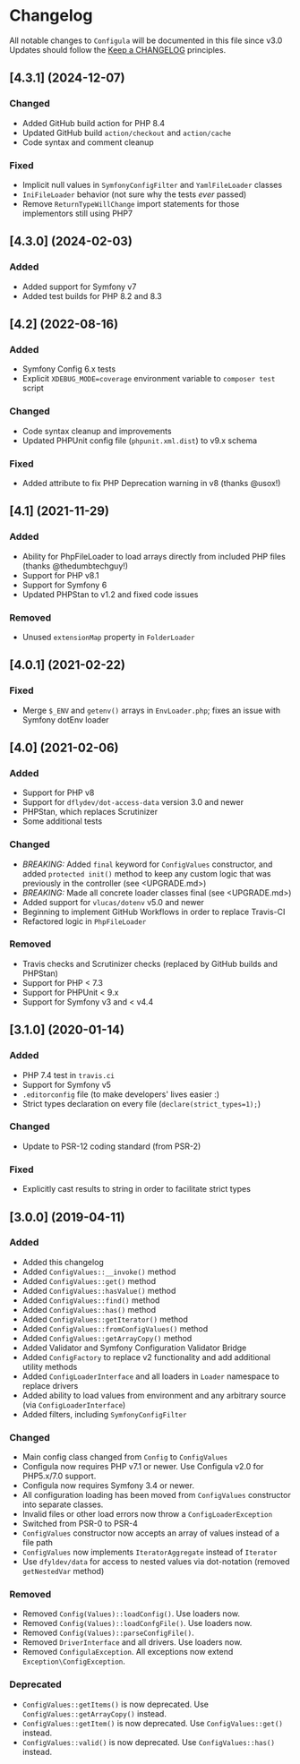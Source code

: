 # Changelog

All notable changes to `Configula` will be documented in this file since v3.0
Updates should follow the [Keep a CHANGELOG](http://keepachangelog.com/) principles.

## [4.3.1] (2024-12-07)
### Changed
- Added GitHub build action for PHP 8.4
- Updated GitHub build `action/checkout` and `action/cache`
- Code syntax and comment cleanup
### Fixed
- Implicit null values in `SymfonyConfigFilter` and `YamlFileLoader` classes
- `IniFileLoader` behavior (not sure why the tests _ever_ passed)
- Remove `ReturnTypeWillChange` import statements for those implementors still using PHP7

## [4.3.0] (2024-02-03)
### Added
- Added support for Symfony v7
- Added test builds for PHP 8.2 and 8.3

## [4.2] (2022-08-16)
### Added
- Symfony Config 6.x tests
- Explicit `XDEBUG_MODE=coverage` environment variable to `composer test` script
### Changed
- Code syntax cleanup and improvements
- Updated PHPUnit config file (`phpunit.xml.dist`) to v9.x schema
### Fixed
- Added attribute to fix PHP Deprecation warning in v8 (thanks @usox!)

## [4.1] (2021-11-29)
### Added
- Ability for PhpFileLoader to load arrays directly from included PHP files (thanks @thedumbtechguy!)
- Support for PHP v8.1
- Support for Symfony 6
- Updated PHPStan to v1.2 and fixed code issues
### Removed
- Unused `extensionMap` property in `FolderLoader`

## [4.0.1] (2021-02-22)
### Fixed
- Merge `$_ENV` and `getenv()` arrays in `EnvLoader.php`; fixes an issue with Symfony dotEnv loader

## [4.0] (2021-02-06)
### Added
- Support for PHP v8
- Support for `dflydev/dot-access-data` version 3.0 and newer
- PHPStan, which replaces Scrutinizer
- Some additional tests
### Changed
- *BREAKING:* Added `final` keyword for `ConfigValues` constructor, and added `protected init()` method to keep any custom
  logic that was previously in the controller (see <UPGRADE.md>)
- *BREAKING:* Made all concrete loader classes final (see <UPGRADE.md>)
- Added support for `vlucas/dotenv` v5.0 and newer
- Beginning to implement GitHub Workflows in order to replace Travis-CI
- Refactored logic in `PhpFileLoader` 
### Removed 
- Travis checks and Scrutinizer checks (replaced by GitHub builds and PHPStan)
- Support for PHP < 7.3
- Support for PHPUnit < 9.x
- Support for Symfony v3 and < v4.4

## [3.1.0] (2020-01-14)
### Added
- PHP 7.4 test in `travis.ci`
- Support for Symfony v5
- `.editorconfig` file (to make developers' lives easier :)
- Strict types declaration on every file (`declare(strict_types=1);`)
### Changed
- Update to PSR-12 coding standard (from PSR-2)
### Fixed
- Explicitly cast results to string in order to facilitate strict types

## [3.0.0] (2019-04-11)
### Added
- Added this changelog
- Added `ConfigValues::__invoke()` method
- Added `ConfigValues::get()` method
- Added `ConfigValues::hasValue()` method
- Added `ConfigValues::find()` method
- Added `ConfigValues::has()` method
- Added `ConfigValues::getIterator()` method
- Added `ConfigValues::fromConfigValues()` method
- Added `ConfigValues::getArrayCopy()` method
- Added Validator and Symfony Configuration Validator Bridge
- Added `ConfigFactory` to replace v2 functionality and add additional utility methods
- Added `ConfigLoaderInterface` and all loaders in `Loader` namespace to replace drivers
- Added ability to load values from environment and any arbitrary source (via `ConfigLoaderInterface`)
- Added filters, including `SymfonyConfigFilter`
### Changed
- Main config class changed from `Config` to `ConfigValues`
- Configula now requires PHP v7.1 or newer.  Use Configula v2.0 for PHP5.x/7.0 support.
- Configula now requires Symfony 3.4 or newer.
- All configuration loading has been moved from `ConfigValues` constructor into separate classes.
- Invalid files or other load errors now throw a `ConfigLoaderException`
- Switched from PSR-0 to PSR-4
- `ConfigValues` constructor now accepts an array of values instead of a file path
- `ConfigValues` now implements `IteratorAggregate` instead of `Iterator`
- Use `dfyldev/data` for access to nested values via dot-notation (removed `getNestedVar` method)
### Removed
- Removed `Config(Values)::loadConfig()`.  Use loaders now.
- Removed `Config(Values)::loadConfgFile()`.  Use loaders now.
- Removed `Config(Values)::parseConfigFile()`.
- Removed `DriverInterface` and all drivers.  Use loaders now.
- Removed `ConfigulaException`.  All exceptions now extend `Exception\ConfigException`.
### Deprecated
- `ConfigValues::getItems()` is now deprecated.  Use `ConfigValues::getArrayCopy()` instead.
- `ConfigValues::getItem()` is now deprecated.  Use `ConfigValues::get()` instead.
- `ConfigValues::valid()` is now deprecated.  Use `ConfigValues::has()` instead.

